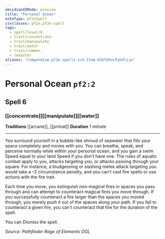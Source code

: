 ```yaml
---
obsidianUIMode: preview
title: "Personal Ocean"
noteType: pf2eSpell
cssclasses: pf2e,pf2e-spell
tags:
  - spell/level/6
  - trait/concentrate
  - trait/manipulate
  - trait/water
  - trait/common
  - remaster
aliases: "Compendium.pf2e.spells-srd.Item.K2bTUhucPyhXlzjw" 
---
```

# Personal Ocean  `pf2:2`  
## Spell 6
### [[concentrate]][[manipulate]][[water]]
**Traditions** [[arcane]], [[primal]]
**Duration** 1 minute
* * * 
You surround yourself in a bubble-like shroud of seawater that fills your space completely and moves with you. You can breathe, speak, and perceive normally while within your personal ocean, and you gain a swim Speed equal to your land Speed if you don't have one. The rules of aquatic combat apply to you, attacks targeting you, or attacks passing through your square. For instance, a bludgeoning or slashing melee attack targeting you would take a –2 circumstance penalty, and you can't cast fire spells or use actions with the fire trait.

Each time you move, you extinguish non-magical fires in spaces you pass through and can attempt to counteract magical fires you move through. If you successfully counteract a fire larger than the spaces you moved through, you merely push it out of the spaces along your path. If you fail to counteract a given fire, you can't counteract that fire for the duration of the spell.

You can Dismiss the spell.

*Source: Pathfinder Rage of Elements*
*OGL*
